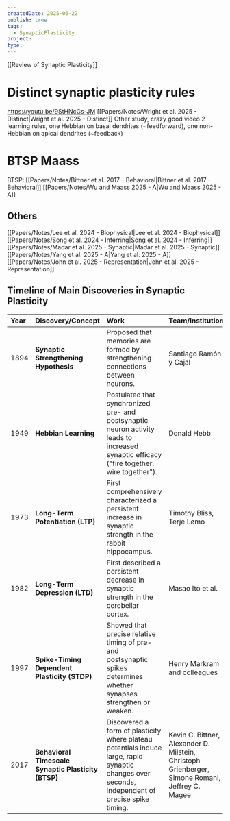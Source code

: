 ```yaml
---
createdDate: 2025-06-22
publish: true
tags:
  - SynapticPlasticity
project: 
type:
---
```

[[Review of Synaptic Plasticity]]

# Distinct synaptic plasticity rules
https://youtu.be/9StHNcGs-JM
[[Papers/Notes/Wright et al. 2025 - Distinct|Wright et al. 2025 - Distinct]]
Other study, crazy good video
2 learning rules, one Hebbian on basal dendrites (~feedforward), one non-Hebbian on apical dendrites (~feedback)

# BTSP Maass
BTSP: [[Papers/Notes/Bittner et al. 2017 - Behavioral|Bittner et al. 2017 - Behavioral]]
[[Papers/Notes/Wu and Maass 2025 - A|Wu and Maass 2025 - A]]

## Others
[[Papers/Notes/Lee et al. 2024 - Biophysical|Lee et al. 2024 - Biophysical]]
[[Papers/Notes/Song et al. 2024 - Inferring|Song et al. 2024 - Inferring]]
[[Papers/Notes/Madar et al. 2025 - Synaptic|Madar et al. 2025 - Synaptic]]
[[Papers/Notes/Yang et al. 2025 - A|Yang et al. 2025 - A]]
[[Papers/Notes/John et al. 2025 - Representation|John et al. 2025 - Representation]]

## Timeline of Main Discoveries in Synaptic Plasticity

|Year|Discovery/Concept|Work|Team/Institution|Reference|
|:--|:--|:--|:--|:--|
|1894|**Synaptic Strengthening Hypothesis**|Proposed that memories are formed by strengthening connections between neurons.|Santiago Ramón y Cajal|Ramón y Cajal, 1894, Proceedings of the Royal Society of London|
|1949|**Hebbian Learning**|Postulated that synchronized pre- and postsynaptic neuron activity leads to increased synaptic efficacy ("fire together, wire together").|Donald Hebb|Hebb, 1949, Wiley and Sons|
|1973|**Long-Term Potentiation (LTP)**|First comprehensively characterized a persistent increase in synaptic strength in the rabbit hippocampus.|Timothy Bliss, Terje Lømo|Bliss et al., 1973, Journal of Physiology|
|1982|**Long-Term Depression (LTD)**|First described a persistent decrease in synaptic strength in the cerebellar cortex.|Masao Ito et al.|Ito et al., 1982, Neuroscience Letters|
|1997|**Spike-Timing Dependent Plasticity (STDP)**|Showed that precise relative timing of pre- and postsynaptic spikes determines whether synapses strengthen or weaken.|Henry Markram and colleagues|Markram et al., 1997, Science|
|2017|**Behavioral Timescale Synaptic Plasticity (BTSP)**|Discovered a form of plasticity where plateau potentials induce large, rapid synaptic changes over seconds, independent of precise spike timing.|Kevin C. Bittner, Alexander D. Milstein, Christoph Grienberger, Simone Romani, Jeffrey C. Magee|Bittner et al., 2017, Science